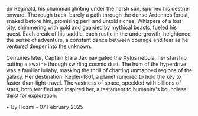 
Sir Reginald, his chainmail glinting under the harsh sun, spurred his destrier onward.  The rough track, barely a path through the dense Ardennes forest, snaked before him, promising peril and untold riches.  Whispers of a lost city, shimmering with gold and guarded by mythical beasts, fueled his quest.  Each creak of his saddle, each rustle in the undergrowth, heightened the sense of adventure, a constant dance between courage and fear as he ventured deeper into the unknown.

Centuries later, Captain Elara Jax navigated the Xylos nebula, her starship cutting a swathe through swirling cosmic dust.  The hum of the hyperdrive was a familiar lullaby, masking the thrill of charting unmapped regions of the galaxy.  Her destination: Kepler-186f, a planet rumored to hold the key to faster-than-light travel.  The vastness of space, speckled with billions of stars, both terrified and inspired her, a testament to humanity's boundless thirst for exploration.

~ By Hozmi - 07 February 2025
